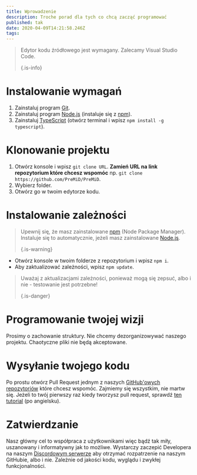```yaml
---
title: Wprowadzenie
description: Troche porad dla tych co chcą zacząć programować
published: tak
date: 2020-04-09T14:21:58.246Z
tags:
---
```


> Edytor kodu źródłowego jest wymagany. Zalecamy Visual Studio Code. 
> 
> {.is-info}

# Instalowanie wymagań
1. Zainstaluj program [Git](https://git-scm.com/).
2. Zainstaluj program [Node.js](https://nodejs.org/en/) (instaluje się z [npm](https://www.npmjs.com/)).
3. Zainstaluj [TypeScript](https://www.typescriptlang.org/index.html#download-links) (otwórz terminal i wpisz `npm install -g typescript`).

# Klonowanie projektu
1. Otwórz konsole i wpisz `git clone URL`. **Zamień URL na link repozytorium które chcesz wspomóc** np. `git clone https://github.com/PreMiD/PreMiD`.
2. Wybierz folder.
3. Otwórz go w twoim edytorze kodu.

# Instalowanie zależności
> Upewnij się, że masz zainstalowane [npm](https://www.npmjs.com/) (Node Package Manager). Instaluje się to automatycznie, jeżeli masz zainstalowane [Node.js](https://nodejs.org/en/). 
> 
> {.is-warning}

- Otwórz konsole w twoim folderze z repozytorium i wpisz `npm i`.
- Aby zaktualizować zależności, wpisz `npm update`.

> Uważaj z aktualizacjami zależności, ponieważ mogą się zepsuć, albo i nie - testowanie jest potrzebne! 
> 
> {.is-danger}

# Programowanie twojej wizji
Prosimy o zachowanie struktury. Nie chcemy dezorganizowywać naszego projektu. Chaotyczne pliki nie będą akceptowane.

# Wysyłanie twojego kodu
Po prostu otwórz Pull Request jednym z naszych [GitHub'owych repozytoriów](https://github.com/PreMiD/) które chcesz wspomóc. Zajmiemy się wszystkim, nie martw się. Jeżeli to twój pierwszy raz kiedy tworzysz pull request, sprawdź [ten tutorial](https://help.github.com/en/articles/creating-a-pull-request) (po angielsku).

# Zatwierdzanie
Nasz główny cel to współpraca z użytkownikami więc bądź tak miły, uszanowany i informatywny jak to możliwe. Wystarczy zaczepić Developera na naszym [Discordowym serwerze](https://discord.gg/WvfVZ8T) aby otrzymać rozpatrzenie na naszym GitHubie, albo i nie. Zależnie od jakości kodu, wyglądu i zwykłej funkcjonalności.